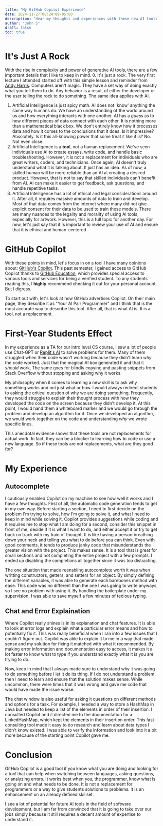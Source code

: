 ```yaml
---
title: "My GitHub Copilot Experience"
date: 2024-11-27T08:24:09-05:00
description: "Hear my thoughts and experiences with these new AI tools that bring unease to some"
author: "John S"
draft: false
toc: true
---
```

# It's Just A Rock
With the rise in complexity and power of generative AI tools, there are a few important details that I like to keep in mind.
0. It's just a rock. The very first lecture I attended started off with this simple lesson and reminder from [Andy Harris](https://librarything.com/author/harrisandy-1). Computers aren't magic. They have a set way of doing exactly what you tell them to do. Any behavior is a result of either the developer or the user telling the rock to do something. The same idea applies with AI.
1. Artificial Intelligence is just spicy math. AI does not 'know' anything the same way humans do. We have an understanding of the world around us and how everything interacts with one another. AI has a _guess_ as to how different pieces of data connect with each other. It is nothing more than a mathematical black box. We don't entirely know how it processes data and how it comes to the conclusions that it does. Is it impressive? Absolutely. Is it this all-knowing power that some treat it like it is? No. Not even close.
2. Artificial Intelligence is a **tool**, not a human replacement. We've seen individuals use AI to create essays, write code, and handle basic troubleshooting. However, it is not a replacement for individuals who are great writers, coders, and technicians. Once again, AI doesn't truly understand what it is talking about. It just has an idea. As of now, a skilled human will be more reliable than an AI at creating a desired product. However, that is not to say that skilled individuals can't benefit from AI. AI can make it easier to get feedback, ask questions, and handle repetitive tasks. 
3. Artificial Intelligence has a lot of ethical and legal considerations around it. After all, it requires massive amounts of data to train and develop. Most of that data comes from the internet where many did not give explicit consent for their data to be used to train these models. There are many nuances to the legality and morality of using AI tools, especially for artwork. However, this is a full topic for another day. For now, let's just say that it is important to review your use of AI and ensure that it is ethical and human-centered.

# GitHub Copilot
With these points in mind, let's focus in on a tool I have many opinions about: [GitHub's Copilot](https://github.com/features/copilot). This past semester, I gained access to GitHub Copilot thanks to [GitHub Education](https://education.github.com/learner/learn), which provides special access to various tools and services for being a verified student. To any students reading this, I **highly** recommend checking it out for your personal account. But I digress.

To start out with, let's look at how GitHub advertises Copilot. On their main page, they describe it as "Your AI Pair Programmer" and I think that is the most accurate way to describe this tool. After all, that is what AI is. It is a tool, not a replacement. 

# First-Year Students Effect
In my experience as a TA for our intro level CS course, I saw a lot of people use Chat-GPT or [Replit's AI](https://replit.com/ai) to solve problems for them. Many of them struggled when their code wasn't working because they didn't learn _why_ the code worked. Just that the magical AI box generated it and that it _should_ work. The same goes for blindly copying and pasting snippets from Stack Overflow without stopping and asking why it works.

My philosophy when it comes to learning a new skill is to ask why something works and not just what or how. I would always redirect students to asking the critical question of why we are doing something. Frequently, they would struggle to explain their thought process with how they developed the code on the screen because they didn't develop it. At this point, I would hand them a whiteboard marker and we would go through the problem and develop an algorithm for it. Once we developed an algorithm, we would work together on the code and understanding _why_ we wrote specific lines.

This anecdotal evidence shows that these tools are not replacements for actual work. In fact, they can be a blocker to learning how to code or use a new language. So if these tools are not replacements, what are they good for?

# My Experience
## Autocomplete
I cautiously enabled Copilot on my machine to see how well it works and I have a few thoughts. First of all, the automatic code generation tends to get in my own way. Before starting a section, I need to first decide on the problem I'm trying to solve, how I'm going to solve it, and what I need to keep in mind while solving it. Copilot provides suggestions while coding and it requires me to stop what I am doing for a second, consider this snippet in front of me, decide if it is what I want to do, and either accept it or try to get back on track with my train of thought. It is like having a person breathing down your neck and telling you what to do before you can think. Even with good comments, it tends to produce janky code that misunderstands the greater vision with the project. This makes sense. It is a tool that is great for small sections and not completing the entire project with a few prompts. I ended up disabling the completions all together since it was too distracting. 

The one situation that made reenabling autocomplete worth it was when writting constructors, getters, and setters for an object. By simply defining the different variables, it was able to generate each barebones method with ease. This code was no different than the one I was going to write anyways, so I see no problem with using it. By handling the boilerplate under my supervision, I was able to save myself a few minutes of tedious typing. 

## Chat and Error Explaination
Where Copilot really shines is in its explanation and chat features. It is able to look at error logs and explain what a particular error means and how to potentially fix it. This was really beneficial when I ran into a few issues that I couldn't figure out. Copilot was able to explain it to me in a way that made sense and my solution for fixing it matched with what it recommended. By making error information and documentation easy to access, it makes it a lot faster to know what to type if you understand exactly what it is you are trying to do. 

Now, keep in mind that I always made sure to understand why it was going to do something before I let it do its thing. If I do not understand a problem, then I need to learn and ensure that the solution makes sense. While uncommon, there were times that it was wrong and gave me code that would have made the issue worse. 

The chat window is also useful for asking it questions on different methods and options for a task. For example, I needed a way to store a HashMap in Java but needed to keep a list of the elements in order of their insertion. I consulted Copilot and it directed me to the documentation for a LinkedHashMap, which kept the elements in their insertion order. This fast consulting tool made it easy to do research and learn about data types I didn't know existed. I was able to verify the information and look into it a bit more because of the starting point Copilot gave me.

# Conclusion
GitHub Copilot is a good tool if you know what you are doing and looking for a tool that can help when switching between languages, asking questions, or analyzing errors. It works best when you, the programmer, know what is going on and what needs to be done. It is not a replacement for programmers or a way to give students solutions to problems. It is an enhancement on an already defined skillset. 

I see a lot of potential for future AI tools in the field of software development, but I am far from convinced that it is going to take over our jobs simply because it still requires a decent amount of expertise to understand it.